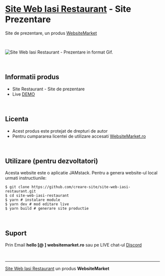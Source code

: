 ﻿# [Site Web Iasi Restaurant](https://site-web-iasi-restaurant.websitemarket.ro/) - Site Prezentare

Site de prezentare, un produs [WebsiteMarket](https://websitemarket.ro)

<br />

![Site Web Iasi Restaurant - Prezentare in format Gif.](https://raw.githubusercontent.com/creare-site/static/master/produse/site-web-iasi-restaurant-intro.gif)

<br />

## Informatii produs

- Site Restaurant - Site de prezentare
- Live [DEMO](https://site-web-iasi-restaurant.websitemarket.ro)
 
<br />

## Licenta

- Acest produs este protejat de drepturi de autor
- Pentru cumpararea licentei de utilizare accesati [WebsiteMarket.ro](https://websitemarket.ro) 

<br />

## Utilizare (pentru dezvoltatori)

Acesta website este o aplicatie JAMstack. Pentru a genera website-ul local urmati instructiunile:

```
$ git clone https://github.com/creare-site/site-web-iasi-restaurant.git
$ cd site-web-iasi-restaurant
$ yarn # instalare module
$ yarn dev # mod editare live
$ yarn build # generare site productie
```

<br />

## Suport

Prin Email **hello [@ ] websitemarket.ro** sau pe LIVE chat-ul [Discord](https://discord.gg/MFRQmAk)

<br />

---
[Site Web Iasi Restaurant](https://site-web-iasi-restaurant.websitemarket.ro/) un produs **WebsiteMarket**
